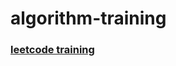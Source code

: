 # algorithm-training

### [leetcode training](https://github.com/xidui/algorithm-training/tree/master/leetcode)
